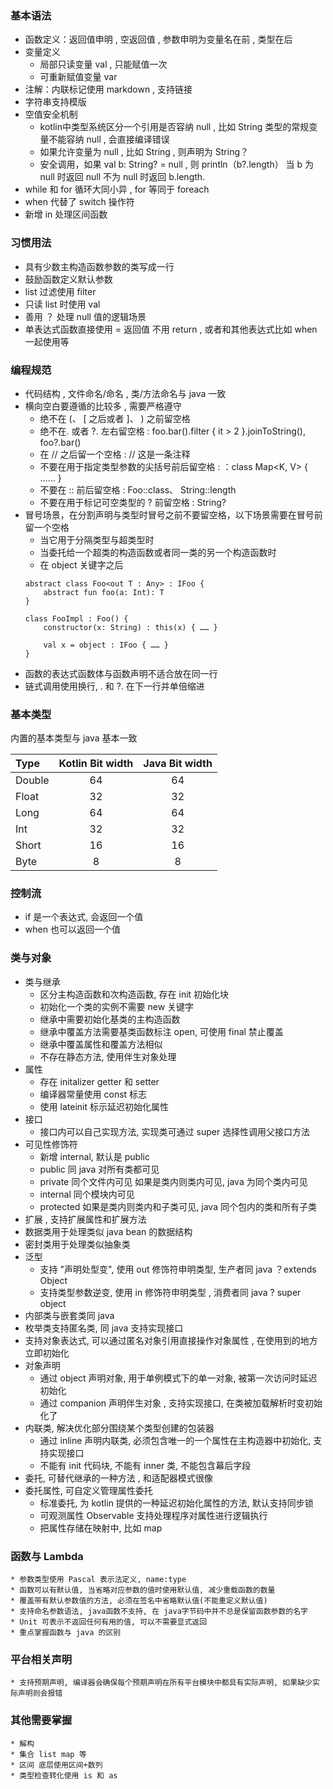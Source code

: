 ### 基本语法
* 函数定义：返回值申明 , 空返回值 , 参数申明为变量名在前 , 类型在后
* 变量定义
    * 局部只读变量 val , 只能赋值一次
    * 可重新赋值变量 var
* 注解：内联标记使用 markdown , 支持链接
* 字符串支持模版
* 空值安全机制
    * kotlin中类型系统区分一个引用是否容纳 null , 比如 String 类型的常规变量不能容纳 null , 会直接编译错误
    * 如果允许变量为 null , 比如 String , 则声明为 String？
    * 安全调用，如果 val b: String? = null , 则 println（b?.length） 当 b 为 null 时返回 null 不为 null 时返回 b.length.
* while 和 for 循环大同小异 , for 等同于 foreach
* when 代替了 switch 操作符
* 新增 in 处理区间函数

### 习惯用法
* 具有少数主构造函数参数的类写成一行
* 鼓励函数定义默认参数
* list 过滤使用 filter
* 只读 list 时使用 val
* 善用 ？ 处理 null 值的逻辑场景
* 单表达式函数直接使用 = 返回值 不用 return , 或者和其他表达式比如 when 一起使用等


### 编程规范
* 代码结构 , 文件命名/命名 , 类/方法命名与 java 一致
* 横向空白要遵循的比较多 , 需要严格遵守
    * 绝不在 (、 [ 之后或者 ]、 ) 之前留空格
    * 绝不在. 或者 ?. 左右留空格 : foo.bar().filter { it > 2 }.joinToString(), foo?.bar()
    * 在 // 之后留一个空格 : // 这是一条注释
    * 不要在用于指定类型参数的尖括号前后留空格 : ：class Map<K, V> { …… }
    * 不要在 :: 前后留空格 : Foo::class、 String::length
    * 不要在用于标记可空类型的 ? 前留空格 : String?
* 冒号场景，在分割声明与类型时冒号之前不要留空格，以下场景需要在冒号前留一个空格
    * 当它用于分隔类型与超类型时
    * 当委托给一个超类的构造函数或者同一类的另一个构造函数时
    * 在 object 关键字之后
    ```
    abstract class Foo<out T : Any> : IFoo {
        abstract fun foo(a: Int): T
    }

    class FooImpl : Foo() {
        constructor(x: String) : this(x) { …… }

        val x = object : IFoo { …… }
    }

    ```
* 函数的表达式函数体与函数声明不适合放在同一行
* 链式调用使用换行, . 和 ?. 在下一行并单倍缩进

### 基本类型

内置的基本类型与 java 基本一致

| Type | Kotlin Bit width | Java Bit width |
| :------| :------: | :------: |
|Double| 64|64|
|Float|32|32|
|Long|64|64|
|Int|32|32|
|Short|16|16|
|Byte|8|8|

### 控制流
* if 是一个表达式, 会返回一个值
* when 也可以返回一个值

### 类与对象
* 类与继承
    * 区分主构造函数和次构造函数, 存在 init 初始化块
    * 初始化一个类的实例不需要 new 关键字
    * 继承中需要初始化基类的主构造函数
    * 继承中覆盖方法需要基类函数标注 open, 可使用 final 禁止覆盖
    * 继承中覆盖属性和覆盖方法相似
    * 不存在静态方法, 使用伴生对象处理
* 属性
    * 存在 initalizer getter 和 setter
    * 编译器常量使用 const 标志
    * 使用 lateinit 标示延迟初始化属性
* 接口
    * 接口内可以自己实现方法, 实现类可通过 super<T> 选择性调用父接口方法
* 可见性修饰符
    * 新增 internal, 默认是 public
    * public 同 java 对所有类都可见
    * private 同个文件内可见 如果是类内则类内可见, java 为同个类内可见
    * internal 同个模块内可见
    * protected 如果是类内则类内和子类可见, java 同个包内的类和所有子类
* 扩展 , 支持扩展属性和扩展方法
* 数据类用于处理类似 java bean 的数据结构
* 密封类用于处理类似抽象类
* 泛型
    * 支持 "声明处型变", 使用 out 修饰符申明类型, 生产者同 java ？extends Object
    * 支持类型参数逆变, 使用 in 修饰符申明类型 , 消费者同 java  ? super object
* 内部类与嵌套类同 java
* 枚举类支持匿名类, 同 java 支持实现接口
* 支持对象表达式, 可以通过匿名对象引用直接操作对象属性 , 在使用到的地方立即初始化
* 对象声明
    * 通过 object 声明对象, 用于单例模式下的单一对象, 被第一次访问时延迟初始化
    * 通过 companion 声明伴生对象 , 支持实现接口, 在类被加载解析时变初始化了
* 内联类, 解决优化部分围绕某个类型创建的包装器
    * 通过 inline 声明内联类, 必须包含唯一的一个属性在主构造器中初始化, 支持实现接口
    * 不能有 init 代码块, 不能有 inner 类, 不能包含幕后字段
* 委托, 可替代继承的一种方法 , 和适配器模式很像
* 委托属性, 可自定义管理属性委托
    * 标准委托, 为 kotlin 提供的一种延迟初始化属性的方法, 默认支持同步锁
    * 可观测属性 Observable 支持处理程序对属性进行逻辑执行
    * 把属性存储在映射中, 比如 map

### 函数与 Lambda
    * 参数类型使用 Pascal 表示法定义, name:type
    * 函数可以有默认值, 当省略对应参数的值时使用默认值, 减少重载函数的数量
    * 覆盖带有默认参数值的方法, 必须在签名中省略默认值(不能重定义默认值)
    * 支持命名参数语法, java函数不支持, 在 java字节码中并不总是保留函数参数的名字
    * Unit 可表示不返回任何有用的值, 可以不需要显式返回
    * 重点掌握函数与 java 的区别

### 平台相关声明
    * 支持预期声明, 编译器会确保每个预期声明在所有平台模块中都具有实际声明, 如果缺少实际声明则会报错

### 其他需要掌握
    * 解构
    * 集合 list map 等
    * 区间 底层使用区间+数列
    * 类型检查转化使用 is 和 as



